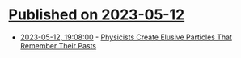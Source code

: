 # [Published on 2023-05-12](index.md)

* [2023-05-12, 19:08:00](https://soylentnews.org/article.pl?sid=23/05/11/1742219&from=rss) - [Physicists Create Elusive Particles That Remember Their Pasts](https://soylentnews.org/article.pl?sid=23/05/11/1742219&from=rss)
